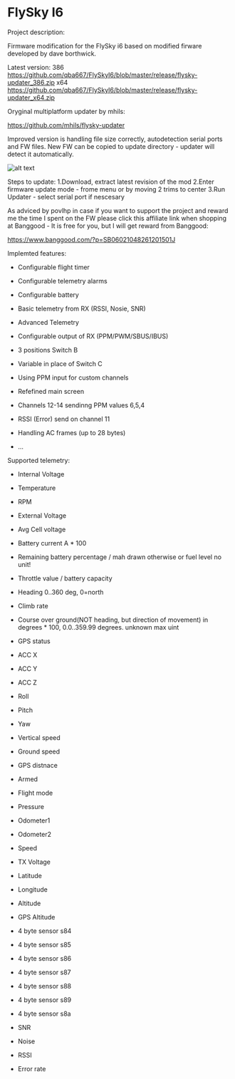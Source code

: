# FlySky I6 
Project description:

Firmware modification for the FlySky i6 based on modified firware developed by dave borthwick.

Latest version:
386
https://github.com/qba667/FlySkyI6/blob/master/release/flysky-updater_386.zip
x64
https://github.com/qba667/FlySkyI6/blob/master/release/flysky-updater_x64.zip

Oryginal multiplatform updater by mhils:

https://github.com/mhils/flysky-updater

Improved version is handling file size correctly, autodetection serial ports and FW files.
New FW can be copied to update directory - updater will detect it automatically.

![alt text](https://github.com/qba667/FlySkyI6/blob/master/update.png)

Steps to update:
1.Download, extract latest revision of the mod
2.Enter firmware update mode - frome menu or by moving 2 trims to center
3.Run Updater - select serial port if nescesary 

As adviced by povlhp in case if you want to support the project and reward me the time I spent on the FW please click this affiliate link when shopping at Banggood - It is free for you, but I will get reward from Banggood: 

https://www.banggood.com/?p=SB06021048261201501J

Implemted features:

* Configurable flight timer

* Configurable telemetry alarms

* Configurable battery 

* Basic telemetry from RX (RSSI, Nosie, SNR)

* Advanced Telemetry

* Configurable output of RX (PPM/PWM/SBUS/IBUS) 

* 3 positions Switch B

* Variable in place of Switch C

* Using PPM input for custom channels

* Refefined main screen

* Channels 12-14 sendinng PPM values 6,5,4

* RSSI (Error) send on channel 11

* Handling AC frames (up to 28 bytes)

* ...

Supported telemetry:

* Internal Voltage

* Temperature

* RPM

* External Voltage

* Avg Cell voltage

* Battery current A * 100

* Remaining battery percentage / mah drawn otherwise or fuel level no unit!

* Throttle value / battery capacity

* Heading  0..360 deg, 0=north 

* Climb rate

* Course over ground(NOT heading, but direction of movement) in degrees * 100, 0.0..359.99 degrees. unknown max uint

* GPS status

* ACC X

* ACC Y

* ACC Z

* Roll

* Pitch

* Yaw

* Vertical speed

* Ground speed

* GPS distnace

* Armed 

* Flight mode

* Pressure

* Odometer1

* Odometer2

* Speed

* TX Voltage

* Latitude

* Longitude

* Altitude 

* GPS Altitude

* 4 byte sensor s84

* 4 byte sensor s85

* 4 byte sensor s86

* 4 byte sensor s87

* 4 byte sensor s88

* 4 byte sensor s89

* 4 byte sensor s8a

* SNR

* Noise

* RSSI

* Error rate
